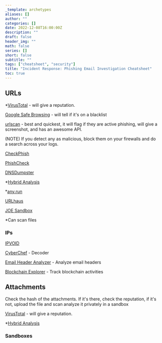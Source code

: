 ```yaml
---
_template: archetypes
aliases: []
author: ""
categories: []
date: 2022-12-08T16:00:00Z
description: ""
draft: false
header_img: ""
math: false
series: []
short: false
subtitle: ""
tags: ["cheatsheet", "security"]
title: "Incident Response: Phishing Email Investigation Cheatsheet"
toc: true
---
```


## URLs

\*[VirusTotal](https://www.virustotal.com/gui/home/upload) - will give a reputation.

[Google Safe Browsing](https://transparencyreport.google.com/safe-browsing/search?hl=en) - will tell if it's on a blacklist

[urlscan](https://urlscan.io/) - best and quickest, it will flag if they are active phishing, will give a screenshot, and has an awesome API.

(NOTE) If you detect any as malicious, block them on your firewalls and do a search across your logs.

[CheckPhish](https://checkphish.ai/)

[PhishCheck](https://phishcheck.me/)

[DNSDumpster](https://dnsdumpster.com/)

\*[Hybrid Analysis](https://www.hybrid-analysis.com/)

\*[any.run](https://app.any.run/)

[URLhaus](https://urlhaus.abuse.ch/browse/)

[JOE Sandbox](https://www.joesandbox.com/#windows)

\*Can scan files

### IPs

[IPVOID](https://www.ipvoid.com/)

[CyberChef](https://gchq.github.io/CyberChef/) - Decoder

[Email Header Analyzer](https://mxtoolbox.com/EmailHeaders.aspx) - Analyze email headers

[Blockchain Explorer](https://www.blockchain.com/explorer) - Track blockchain activities

## Attachments

Check the hash of the attachments. If it's there, check the reputation, if it's not, upload the file and scan analyze it privately in a sandbox

[VirusTotal](https://www.virustotal.com/gui/home/upload) - will give a reputation.

\*[Hybrid Analysis](https://www.hybrid-analysis.com/)

### Sandboxes
